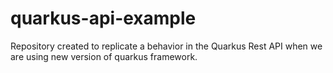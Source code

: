 # quarkus-api-example
Repository created to replicate a behavior in the Quarkus Rest API when we are using new version of quarkus framework.
